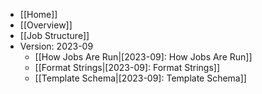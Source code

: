 
* [[Home]]
* [[Overview]]
* [[Job Structure]]
* Version: 2023-09
   * [[How Jobs Are Run|[2023-09]: How Jobs Are Run]]
   * [[Format Strings|[2023-09]: Format Strings]]
   * [[Template Schema|[2023-09]: Template Schema]]
